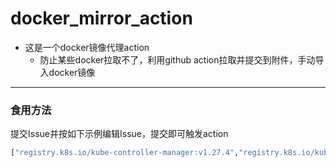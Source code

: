 # docker_mirror_action

- 这是一个docker镜像代理action
  - 防止某些docker拉取不了，利用github action拉取并提交到附件，手动导入docker镜像

---
### 食用方法


提交Issue并按如下示例编辑Issue，提交即可触发action

``` bash
["registry.k8s.io/kube-controller-manager:v1.27.4","registry.k8s.io/kube-proxy:v1.27.4","registry.k8s.io/kube-scheduler:v1.27.4","registry.k8s.io/conformance:v1.27.4"]
```